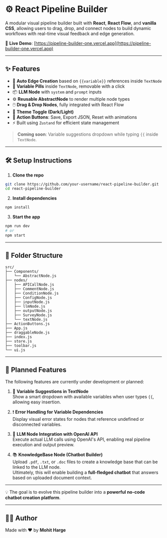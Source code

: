 # ⚙️ React Pipeline Builder

A modular visual pipeline builder built with **React**, **React Flow**, and **vanilla CSS**, allowing users to drag, drop, and connect nodes to build dynamic workflows with real-time visual feedback and edge generation.

🚀 **Live Demo**: [https://pipeline-builder-one.vercel.app](https://pipeline-builder-one.vercel.app)

---

## ✨ Features

- 🔌 **Auto Edge Creation** based on `{{variable}}` references inside `TextNode`
- 💊 **Variable Pills** inside `TextNode`, removable with a click
- 📦 **LLM Node** with `system` and `prompt` inputs
- ⚙️ **Reusable AbstractNode** to render multiple node types
- 🖱️ **Drag & Drop Nodes**, fully integrated with React Flow
- 🎨 **Theme Toggle (Dark/Light)**
- 💾 **Action Buttons**: Save, Export JSON, Reset with animations
- ⚡ Built using `Zustand` for efficient state management

> **Coming soon**: Variable suggestions dropdown while typing `{{` inside `TextNode`.

---

## 🛠 Setup Instructions

1. **Clone the repo**

```bash
git clone https://github.com/your-username/react-pipeline-builder.git
cd react-pipeline-builder
````

2. **Install dependencies**

```bash
npm install
```

3. **Start the app**

```bash
npm run dev
# or
npm start
```

---

## 📁 Folder Structure

```
src/
├── Components/
│   └── AbstractNode.js
├── nodes/
│   ├── APICallNode.js
│   ├── CommentNode.js
│   ├── ConditionNode.js
│   ├── ConfigNode.js
│   ├── inputNode.js
│   ├── llmNode.js
│   ├── outputNode.js
│   ├── SurveyNode.js
│   └── textNode.js
├── ActionButtons.js
├── App.js
├── draggableNode.js
├── index.js
├── store.js
├── toolbar.js
└── ui.js
```

---

## 🧭 Planned Features

The following features are currently under development or planned:

1. 🧠 **Variable Suggestions in TextNode**  
   Show a smart dropdown with available variables when user types `{{`, allowing easy insertion.

2. ❗ **Error Handling for Variable Dependencies**  
   Display visual error states for nodes that reference undefined or disconnected variables.

3. 🤖 **LLM Node Integration with OpenAI API**  
   Execute actual LLM calls using OpenAI's API, enabling real pipeline execution and output preview.

4. 📚 **KnowledgeBase Node (Chatbot Builder)**  
   Upload `.pdf`, `.txt`, or `.doc` files to create a knowledge base that can be linked to the LLM node.  
   Ultimately, this will enable building a **full-fledged chatbot** that answers based on uploaded document context.

---

💡 The goal is to evolve this pipeline builder into a **powerful no-code chatbot creation platform**.

---

## 🧑‍💻 Author

Made with ❤️ by **Mohit Harge**
